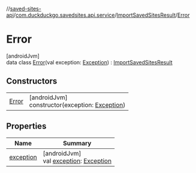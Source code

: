 //[saved-sites-api](../../../../index.md)/[com.duckduckgo.savedsites.api.service](../../index.md)/[ImportSavedSitesResult](../index.md)/[Error](index.md)

# Error

[androidJvm]\
data class [Error](index.md)(val exception: [Exception](https://kotlinlang.org/api/latest/jvm/stdlib/kotlin/-exception/index.html)) : [ImportSavedSitesResult](../index.md)

## Constructors

| | |
|---|---|
| [Error](-error.md) | [androidJvm]<br>constructor(exception: [Exception](https://kotlinlang.org/api/latest/jvm/stdlib/kotlin/-exception/index.html)) |

## Properties

| Name | Summary |
|---|---|
| [exception](exception.md) | [androidJvm]<br>val [exception](exception.md): [Exception](https://kotlinlang.org/api/latest/jvm/stdlib/kotlin/-exception/index.html) |
